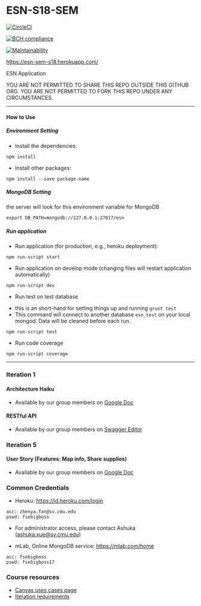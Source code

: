 # ESN-S18-SEM

[![CircleCI](https://circleci.com/gh/cmusv-fse/f17-ESN-SA2.svg?style=svg&circle-token=f976cc228b77331f5be67cbc38313b5aaf97dbd0)](https://circleci.com/gh/cmusv-fse/f17-ESN-SA2)

[![BCH compliance](https://bettercodehub.com/edge/badge/cmusv-fse/ESN-S18-SEM?branch=staging&token=c04e4cb99b84a551c8b79941a624169074f2e5a6)](https://bettercodehub.com/)

[![Maintainability](https://api.codeclimate.com/v1/badges/2a1f26ba53644857d900/maintainability)](https://codeclimate.com/repos/5a7b68ccb8212102a8000ec3/maintainability)

https://esn-sem-s18.herokuapp.com/

ESN Application

YOU ARE NOT PERMITTED TO SHARE THIS REPO OUTSIDE THIS GITHUB ORG. YOU ARE NOT PERMITTED TO FORK THIS REPO UNDER ANY CIRCUMSTANCES.

***

#### How to Use
##### Environment Setting
* Install the dependencies:
``` 
npm install 
```
* Install other packages:
``` 
npm install --save package-name
```

##### MongoDB Setting
the server will look for this environment variable for MongoDB
```
export DB_PATH=mongodb://127.0.0.1:27017/esn
```

##### Run application
* Run application (for production, e.g., heroku deployment):
```
npm run-script start
```
* Run application on develop mode (changing files will restart application automatically)
```
npm run-script dev
```
* Run test on test database 
- this is an short-hand for setting things up and running `grunt test`
- This command will connect to another database `esn_test` on your local mongod. Data will be cleaned before each run.
```
npm run-script test
```
* Run code coverage
```
npm run-script coverage
```


***
### Iteration 1
#### Architecture Haiku
 * Available by our group members on [Google Doc](https://docs.google.com/a/west.cmu.edu/document/d/1gwBtrNjb-D8_xQW0fCpOQiiFu2ARBJGaZNMdJxpAcac/edit?usp=sharing)

#### RESTful API
 * Available by our group members on [Swagger Editor](https://app.swaggerhub.com/apis/cmu-sem/ESN-SEM/1.1)

### Iteration 5
#### User Story (Features: Map info, Share supplies)
* Available by our group members on [Google Doc](https://goo.gl/iutGE1)

### Common Credentials

- Heroku: https://id.heroku.com/login 
```
acc: zhenya.fan@sv.cmu.edu
pswd: fsebigboss
```
* For administrator access, please contact Ashuka (ashuka.xue@sv.cmu.edu)

- mLab, Online MongoDB service: https://mlab.com/home
```
acc: fsebigboss
pswd: fsebigboss17
```

### Course resources
 * [Canvas uses cases page](https://canvas.cmu.edu/courses/893/pages/use-cases-se-project-requirements?module_item_id=53086)
 * [Iteration requirements](https://canvas.cmu.edu/courses/893/modules#context_module_8918)


